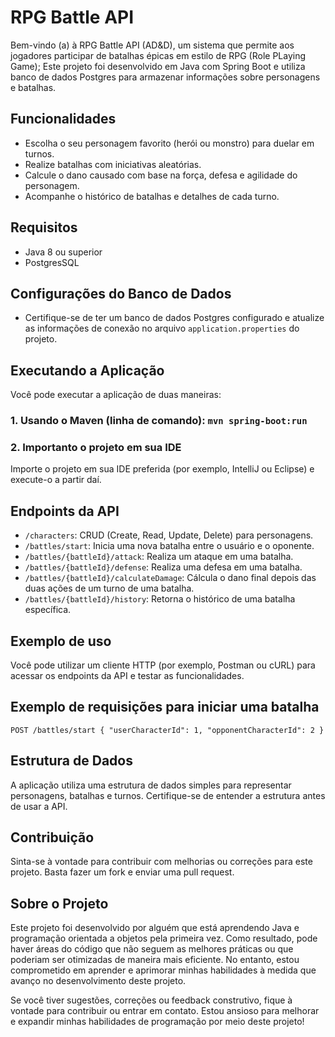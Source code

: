 # RPG Battle API
Bem-vindo (a) à RPG Battle API (AD&D), um sistema que permite aos jogadores participar de 
batalhas épicas em estilo de RPG (Role PLaying Game); Este projeto foi desenvolvido em 
Java com Spring Boot e utiliza banco de dados Postgres para armazenar informações sobre 
personagens e batalhas. 

## Funcionalidades

- Escolha o seu personagem favorito (herói ou monstro) para duelar em turnos.
- Realize batalhas com iniciativas aleatórias.
- Calcule o dano causado com base na força, defesa e agilidade do personagem.
- Acompanhe o histórico de batalhas e detalhes de cada turno.

## Requisitos

- Java 8 ou superior
- PostgresSQL

## Configurações do Banco de Dados

- Certifique-se de ter um banco de dados Postgres configurado e atualize as informações
de conexão no arquivo `application.properties` do projeto.

## Executando a Aplicação
 
Você pode executar a aplicação de duas maneiras:

### 1. Usando o Maven (linha de comando): `mvn spring-boot:run` 

### 2. Importanto o projeto em sua IDE

Importe o projeto em sua IDE preferida (por exemplo, IntelliJ ou Eclipse) e execute-o
a partir daí.

## Endpoints da API

- `/characters`: CRUD (Create, Read, Update, Delete) para personagens.
- `/battles/start`: Inicia uma nova batalha entre o usuário e o oponente.
- `/battles/{battleId}/attack`: Realiza um ataque em uma batalha.
- `/battles/{battleId}/defense`: Realiza uma defesa em uma batalha.
- `/battles/{battleId}/calculateDamage`: Cálcula o dano final depois das duas ações de um turno de uma batalha.
- `/battles/{battleId}/history`: Retorna o histórico de uma batalha específica.

## Exemplo de uso

Você pode utilizar um cliente HTTP (por exemplo, Postman ou cURL) para acessar os 
endpoints da API e testar as funcionalidades.

## Exemplo de requisições para iniciar uma batalha

`POST /battles/start
{
"userCharacterId": 1,
"opponentCharacterId": 2
}
`

## Estrutura de Dados

A aplicação utiliza uma estrutura de dados simples para representar personagens, batalhas e turnos. Certifique-se de entender a estrutura antes de usar a API.

## Contribuição

Sinta-se à vontade para contribuir com melhorias ou correções para este projeto. Basta fazer um fork e enviar uma pull request.

## Sobre o Projeto

Este projeto foi desenvolvido por alguém que está aprendendo Java e programação orientada a objetos pela primeira vez. Como resultado, pode haver áreas do código que não seguem as melhores práticas ou que poderiam ser otimizadas de maneira mais eficiente. No entanto, estou comprometido em aprender e aprimorar minhas habilidades à medida que avanço no desenvolvimento deste projeto.

Se você tiver sugestões, correções ou feedback construtivo, fique à vontade para contribuir ou entrar em contato. Estou ansioso para melhorar e expandir minhas habilidades de programação por meio deste projeto!